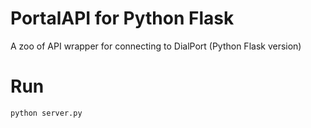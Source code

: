 # PortalAPI for Python Flask
A zoo of API wrapper for connecting to DialPort (Python Flask version)

# Run
```
python server.py
```

